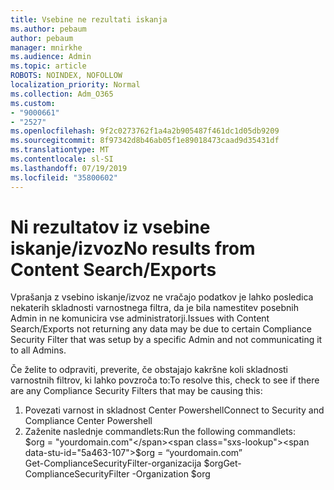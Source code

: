 ```yaml
---
title: Vsebine ne rezultati iskanja
ms.author: pebaum
author: pebaum
manager: mnirkhe
ms.audience: Admin
ms.topic: article
ROBOTS: NOINDEX, NOFOLLOW
localization_priority: Normal
ms.collection: Adm_O365
ms.custom:
- "9000661"
- "2527"
ms.openlocfilehash: 9f2c0273762f1a4a2b905487f461dc1d05db9209
ms.sourcegitcommit: 8f97342d8b46ab05f1e89018473caad9d35431df
ms.translationtype: MT
ms.contentlocale: sl-SI
ms.lasthandoff: 07/19/2019
ms.locfileid: "35800602"
---
```

# <a name="no-results-from-content-searchexports"></a><span data-ttu-id="5a463-102">Ni rezultatov iz vsebine iskanje/izvoz</span><span class="sxs-lookup"><span data-stu-id="5a463-102">No results from Content Search/Exports</span></span>

<span data-ttu-id="5a463-103">Vprašanja z vsebino iskanje/izvoz ne vračajo podatkov je lahko posledica nekaterih skladnosti varnostnega filtra, da je bila namestitev posebnih Admin in ne komunicira vse administratorji.</span><span class="sxs-lookup"><span data-stu-id="5a463-103">Issues with Content Search/Exports not returning any data may be due to certain Compliance Security Filter that was setup by a specific Admin and not communicating it to all Admins.</span></span>

<span data-ttu-id="5a463-104">Če želite to odpraviti, preverite, če obstajajo kakršne koli skladnosti varnostnih filtrov, ki lahko povzroča to:</span><span class="sxs-lookup"><span data-stu-id="5a463-104">To resolve this, check to see if there are any Compliance Security Filters that may be causing this:</span></span>
1. <span data-ttu-id="5a463-105">Povezati varnost in skladnost Center Powershell</span><span class="sxs-lookup"><span data-stu-id="5a463-105">Connect to Security and Compliance Center Powershell</span></span>
2. <span data-ttu-id="5a463-106">Zaženite naslednje commandlets:</span><span class="sxs-lookup"><span data-stu-id="5a463-106">Run the following commandlets:</span></span>
<br><span data-ttu-id="5a463-107">$org = "yourdomain.com"</span><span class="sxs-lookup"><span data-stu-id="5a463-107">$org = “yourdomain.com”</span></span>
<br><span data-ttu-id="5a463-108">Get-ComplianceSecurityFilter-organizacija $org</span><span class="sxs-lookup"><span data-stu-id="5a463-108">Get-ComplianceSecurityFilter -Organization $org</span></span>